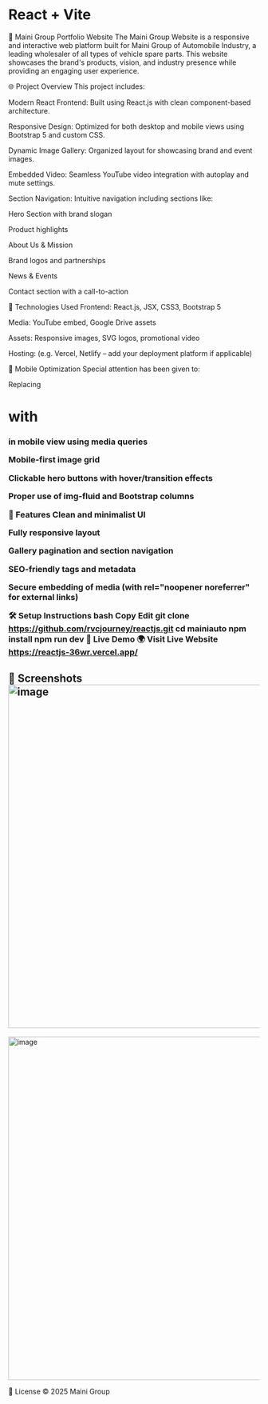 # React + Vite

🚗 Maini Group Portfolio Website
The Maini Group Website is a responsive and interactive web platform built for Maini Group of Automobile Industry, a leading wholesaler of all types of vehicle spare parts. This website showcases the brand's products, vision, and industry presence while providing an engaging user experience.

🌐 Project Overview
This project includes:

Modern React Frontend: Built using React.js with clean component-based architecture.

Responsive Design: Optimized for both desktop and mobile views using Bootstrap 5 and custom CSS.

Dynamic Image Gallery: Organized layout for showcasing brand and event images.

Embedded Video: Seamless YouTube video integration with autoplay and mute settings.

Section Navigation: Intuitive navigation including sections like:

Hero Section with brand slogan

Product highlights

About Us & Mission

Brand logos and partnerships

News & Events

Contact section with a call-to-action

📁 Technologies Used
Frontend: React.js, JSX, CSS3, Bootstrap 5

Media: YouTube embed, Google Drive assets

Assets: Responsive images, SVG logos, promotional video

Hosting: (e.g. Vercel, Netlify – add your deployment platform if applicable)

📱 Mobile Optimization
Special attention has been given to:

Replacing <h1> with <h3> in mobile view using media queries

Mobile-first image grid

Clickable hero buttons with hover/transition effects

Proper use of img-fluid and Bootstrap columns

🧩 Features
Clean and minimalist UI

Fully responsive layout

Gallery pagination and section navigation

SEO-friendly tags and metadata

Secure embedding of media (with rel="noopener noreferrer" for external links)

🛠️ Setup Instructions
bash
Copy
Edit
git clone https://github.com/rvcjourney/reactjs.git
cd mainiauto
npm install
npm run dev
🔗 Live Demo
🌍 Visit Live Website
https://reactjs-36wr.vercel.app/

📸 Screenshots
<img width="1366" height="687" alt="image" src="https://github.com/user-attachments/assets/0143f868-4f0f-4ebf-b465-20698de0d7aa" />
----------------------------------------------------------------------------------------------------------------------------------
<img width="1363" height="687" alt="image" src="https://github.com/user-attachments/assets/04d9cfa6-8719-42a1-a4dd-0041b91cb466" />


📄 License
© 2025 Maini Group
